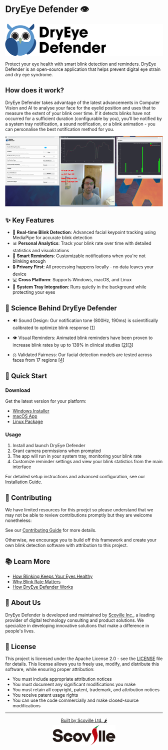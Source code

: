 # DryEye Defender 👁️

<img src="assets/Logo.png" width="800" alt="Scoville Logo">

Protect your eye health with smart blink detection and reminders. DryEye Defender is an open-source application that helps prevent digital eye strain and dry eye syndrome.

## How does it work?

DryEye Defender takes advantage of the latest advancements in Computer Vision and AI to analyse your face for the eyelid position and uses that to measure the extent of your blink over time. If it detects blinks have not occurred for a sufficient duration (configurable by you), you’ll be notified by a system tray notification, a sound notification, or a blink animation - you can personalise the best notification method for you.


![demo.png](docs/demo.png)

## ✨ Key Features

- 🎯 **Real-time Blink Detection**: Advanced facial keypoint tracking using MediaPipe for accurate blink detection
- 📊 **Personal Analytics**: Track your blink rate over time with detailed statistics and visualizations
- 🔔 **Smart Reminders**: Customizable notifications when you're not blinking enough
- 🔒 **Privacy First**: All processing happens locally - no data leaves your device
- 💻 **Cross Platform**: Supports Windows, macOS, and Linux
- 📱 **System Tray Integration**: Runs quietly in the background while protecting your eyes

## 🔬 Science Behind DryEye Defender

- 🔊 Sound Design: Our notification tone (800Hz, 190ms) is scientifically calibrated to optimize blink response [[1](https://link.springer.com/article/10.1007/s00347-004-1072-7)]

- 👁️ Visual Reminders: Animated blink reminders have been proven to increase blink rates by up to 139% in clinical studies [[2](http://www.blinknow.co.uk/index.php?act=viewDoc&docId=11)][[3](https://pubmed.ncbi.nlm.nih.gov/26164310/)]

- ⚖️ Validated Fairness: Our facial detection models are tested across faces from 17 regions [[4](https://drive.google.com/file/d/1QvwWNfFoweGVjsXF3DXzcrCnz-mx-Lha/preview)]

## 🚀 Quick Start

### Download

Get the latest version for your platform:
- [Windows Installer](https://github.com/scoville/dryeye-defender/releases/latest)
- [macOS App](https://github.com/scoville/dryeye-defender/releases/latest)
- [Linux Package](https://github.com/scoville/dryeye-defender/releases/latest)

### Usage

1. Install and launch DryEye Defender
2. Grant camera permissions when prompted
3. The app will run in your system tray, monitoring your blink rate
4. Customize reminder settings and view your blink statistics from the main interface

For detailed setup instructions and advanced configuration, see our [Installation Guide](docs/installation.md).

## 🤝 Contributing

We have limited resources for this proejct so please understand that we may not be able to review contributions promptly but they are welcome nonetheless:

See our [Contributing Guide](CONTRIBUTING.md) for more details.

Otherwise, we encourage you to build off this framework and create your own blink detection software with attribution to this project.

## 📚 Learn More

- [How Blinking Keeps Your Eyes Healthy](https://dryeye-defender.sc0ville.com/how-does-blinking-keep-my-eye-healthy)
- [Why Blink Rate Matters](https://dryeye-defender.sc0ville.com/why-should-i-care-about-blink-rate)
- [How DryEye Defender Works](https://dryeye-defender.sc0ville.com/how-does-the-dryeye-defender-software-work)

## 🏢 About Us

DryEye Defender is developed and maintained by [Scoville Inc.](https://scoville.jp), a leading provider of digital technology consulting and product solutions. We specialize in developing innovative solutions that make a difference in people's lives.

## 📄 License

This project is licensed under the Apache License 2.0 - see the [LICENSE](LICENSE) file for details. This license allows you to freely use, modify, and distribute this software, while ensuring proper attribution:

- You must include appropriate attribution notices
- You must document any significant modifications you make
- You must retain all copyright, patent, trademark, and attribution notices
- You receive patent usage rights
- You can use the code commercially and make closed-source modifications

---

<p align="center">
  <a href="https://scoville.jp">
    Built by Scoville Ltd. 🌶
  </a>
  <br/>
  <a href="https://scoville.jp">
    <img src="docs/scoville-logo.svg" width="200" alt="Scoville Logo">
  </a>
</p>